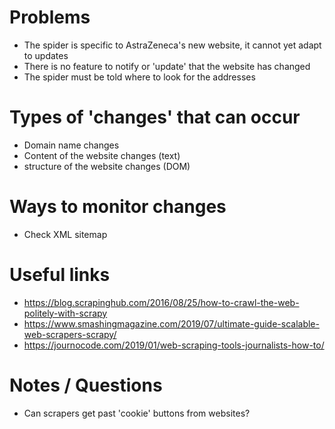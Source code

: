 # Problems

- The spider is specific to AstraZeneca's new website, it cannot yet adapt to updates
- There is no feature to notify or 'update' that the website has changed
- The spider must be told where to look for the addresses

# Types of 'changes' that can occur

- Domain name changes
- Content of the website changes (text)
- structure of the website changes (DOM)

# Ways to monitor changes

- Check XML sitemap

# Useful links

- https://blog.scrapinghub.com/2016/08/25/how-to-crawl-the-web-politely-with-scrapy
- https://www.smashingmagazine.com/2019/07/ultimate-guide-scalable-web-scrapers-scrapy/
- https://journocode.com/2019/01/web-scraping-tools-journalists-how-to/

# Notes / Questions

- Can scrapers get past 'cookie' buttons from websites?
